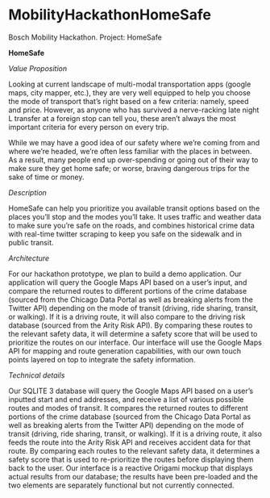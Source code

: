 # MobilityHackathonHomeSafe
Bosch Mobility Hackathon.  Project: HomeSafe

**HomeSafe**

*Value Proposition*

Looking at current landscape of multi-modal transportation apps (google maps, city mapper, etc.), they are very well equipped to help you choose the mode of transport that’s right based on a few criteria: namely, speed and price. However, as anyone who has survived a nerve-racking late night L transfer at a foreign stop can tell you, these aren’t always the most important criteria for every person on every trip.

While we may have a good idea of our safety where we’re coming from and where we’re headed, we’re often less familiar with the places in between. As a result, many people end up over-spending or going out of their way to make sure they get home safe; or worse, braving dangerous trips for the sake of time or money.

*Description*

HomeSafe can help you prioritize you available transit options based on the places you’ll stop and the modes you’ll take. It uses traffic and weather data to make sure you’re safe on the roads, and combines historical crime data with real-time twitter scraping to keep you safe on the sidewalk and in public transit. 

*Architecture*

For our hackathon prototype, we plan to build a demo application. Our application will query the Google Maps API based on a user’s input, and compare the returned routes to different portions of the crime database (sourced from the Chicago Data Portal as well as breaking alerts from the Twitter API) depending on the mode of transit (driving, ride sharing, transit, or walking). If it is a driving route, it will also compare to the driving risk database (sourced from the Arity Risk API). By comparing these routes to the relevant safety data, it will determine a safety score that will be used to prioritize the routes on our interface. Our interface will use the Google Maps API for mapping and route generation capabilities, with our own touch points layered on top to integrate the safety information.

*Technical details*

Our SQLITE 3 database will query the Google Maps API based on a user’s inputted start and end addresses, and receive a list of various possible routes and modes of transit. It compares the returned routes to different portions of the crime database (sourced from the Chicago Data Portal as well as breaking alerts from the Twitter API) depending on the mode of transit (driving, ride sharing, transit, or walking). If it is a driving route, it also feeds the route into the Arity Risk API and receives accident data for that route. By comparing each routes to the relevant safety data, it determines a safety score that is used to re-prioritize the routes before displaying them back to the user. Our interface is a reactive Origami mockup that displays actual results from our database; the results have been pre-loaded and the two elements are separately functional but not currently connected.
